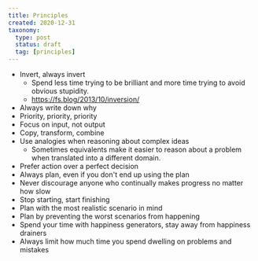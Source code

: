 ```yaml
---
title: Principles
created: 2020-12-31
taxonomy:
  type: post
  status: draft
  tag: [principles]
---
```


* Invert, always invert
    * Spend less time trying to be brilliant and more time trying to avoid obvious stupidity.
    * https://fs.blog/2013/10/inversion/
* Always write down why
* Priority, priority, priority
* Focus on input, not output
* Copy, transform, combine
* Use analogies when reasoning about complex ideas
    * Sometimes equivalents make it easier to reason about a problem when translated into a different domain.
* Prefer action over a perfect decision
* Always plan, even if you don't end up using the plan
* Never discourage anyone who continually makes progress no matter how slow
* Stop starting, start finishing
* Plan with the most realistic scenario in mind
* Plan by preventing the worst scenarios from happening
* Spend your time with happiness generators, stay away from happiness drainers
* Always limit how much time you spend dwelling on problems and mistakes